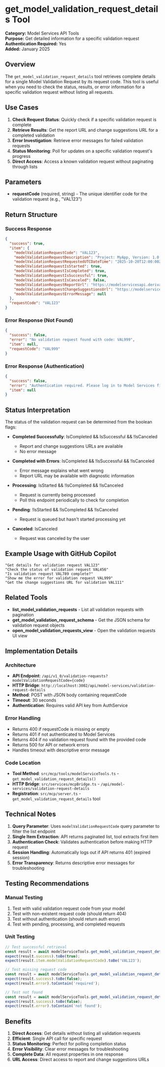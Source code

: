 # get_model_validation_request_details Tool

**Category:** Model Services API Tools  
**Purpose:** Get detailed information for a specific validation request  
**Authentication Required:** Yes  
**Added:** January 2025

## Overview

The `get_model_validation_request_details` tool retrieves complete details for a single Model Validation Request by its request code. This tool is useful when you need to check the status, results, or error information for a specific validation request without listing all requests.

## Use Cases

1. **Check Request Status**: Quickly check if a specific validation request is complete
2. **Retrieve Results**: Get the report URL and change suggestions URL for a completed validation
3. **Error Investigation**: Retrieve error messages for failed validation requests
4. **Status Monitoring**: Poll for updates on a specific validation request's progress
5. **Direct Access**: Access a known validation request without paginating through lists

## Parameters

- **requestCode** (required, string) - The unique identifier code for the validation request (e.g., "VAL123")

## Return Structure

### Success Response
```json
{
  "success": true,
  "item": {
    "modelValidationRequestCode": "VAL123",
    "modelValidationRequestDescription": "Project: MyApp, Version: 1.0.0",
    "modelValidationRequestRequestedUTCDateTime": "2025-10-20T12:00:00Z",
    "modelValidationRequestIsStarted": true,
    "modelValidationRequestIsCompleted": true,
    "modelValidationRequestIsSuccessful": true,
    "modelValidationRequestIsCanceled": false,
    "modelValidationRequestReportUrl": "https://modelservicesapi.derivative-programming.com/validation-reports/VAL123.txt",
    "modelValidationRequestChangeSuggestionsUrl": "https://modelservicesapi.derivative-programming.com/change-suggestions/VAL123.json",
    "modelValidationRequestErrorMessage": null
  },
  "requestCode": "VAL123"
}
```

### Error Response (Not Found)
```json
{
  "success": false,
  "error": "No validation request found with code: VAL999",
  "item": null,
  "requestCode": "VAL999"
}
```

### Error Response (Authentication)
```json
{
  "success": false,
  "error": "Authentication required. Please log in to Model Services first using the open_login_view tool or click Login under Model Services in the tree view.",
  "item": null
}
```

## Status Interpretation

The status of the validation request can be determined from the boolean flags:

- **Completed Successfully**: IsCompleted && IsSuccessful && !IsCanceled
  - Report and change suggestions URLs are available
  - No error message
  
- **Completed with Errors**: IsCompleted && !IsSuccessful && !IsCanceled
  - Error message explains what went wrong
  - Report URL may be available with diagnostic information
  
- **Processing**: IsStarted && !IsCompleted && !IsCanceled
  - Request is currently being processed
  - Poll this endpoint periodically to check for completion
  
- **Pending**: !IsStarted && !IsCompleted && !IsCanceled
  - Request is queued but hasn't started processing yet
  
- **Canceled**: IsCanceled
  - Request was canceled by the user

## Example Usage with GitHub Copilot

```
"Get details for validation request VAL123"
"Check the status of validation request VAL456"
"Is validation request VAL789 complete?"
"Show me the error for validation request VAL999"
"Get the change suggestions URL for validation VAL111"
```

## Related Tools

- **list_model_validation_requests** - List all validation requests with pagination
- **get_model_validation_request_schema** - Get the JSON schema for validation request objects
- **open_model_validation_requests_view** - Open the validation requests UI view

## Implementation Details

### Architecture
- **API Endpoint**: `/api/v1_0/validation-requests?modelValidationRequestCode={code}`
- **HTTP Bridge**: `http://localhost:3002/api/model-services/validation-request-details`
- **Method**: POST with JSON body containing requestCode
- **Timeout**: 30 seconds
- **Authentication**: Requires valid API key from AuthService

### Error Handling
- Returns 400 if requestCode is missing or empty
- Returns 401 if not authenticated to Model Services
- Returns 404 if no validation request found with the provided code
- Returns 500 for API or network errors
- Handles timeout with descriptive error message

### Code Location
- **Tool Method**: `src/mcp/tools/modelServiceTools.ts` - `get_model_validation_request_details()`
- **HTTP Bridge**: `src/services/mcpBridge.ts` - `/api/model-services/validation-request-details`
- **Registration**: `src/mcp/server.ts` - `get_model_validation_request_details` tool

## Technical Notes

1. **Query Parameter**: Uses `modelValidationRequestCode` query parameter to filter the list endpoint
2. **Single Item Extraction**: API returns paginated list, tool extracts first item
3. **Authentication Check**: Validates authentication before making HTTP request
4. **Session Handling**: Automatically logs out if API returns 401 (expired session)
5. **Error Transparency**: Returns descriptive error messages for troubleshooting

## Testing Recommendations

### Manual Testing
1. Test with valid validation request code from your model
2. Test with non-existent request code (should return 404)
3. Test without authentication (should return auth error)
4. Test with pending, processing, and completed requests

### Unit Testing
```typescript
// Test successful retrieval
const result = await modelServiceTools.get_model_validation_request_details('VAL123');
expect(result.success).toBe(true);
expect(result.item.modelValidationRequestCode).toBe('VAL123');

// Test missing request code
const result = await modelServiceTools.get_model_validation_request_details('');
expect(result.success).toBe(false);
expect(result.error).toContain('required');

// Test not found
const result = await modelServiceTools.get_model_validation_request_details('INVALID');
expect(result.success).toBe(false);
expect(result.error).toContain('not found');
```

## Benefits

1. **Direct Access**: Get details without listing all validation requests
2. **Efficient**: Single API call for specific request
3. **Status Monitoring**: Perfect for polling completion status
4. **Error Visibility**: Clear error messages for troubleshooting
5. **Complete Data**: All request properties in one response
6. **URL Access**: Direct access to report and change suggestions URLs
